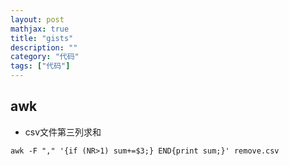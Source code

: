 ```yaml
---
layout: post
mathjax: true
title: "gists"
description: ""
category: "代码"
tags: ["代码"]
---
```


## awk
- csv文件第三列求和
```
awk -F "," '{if (NR>1) sum+=$3;} END{print sum;}' remove.csv
```